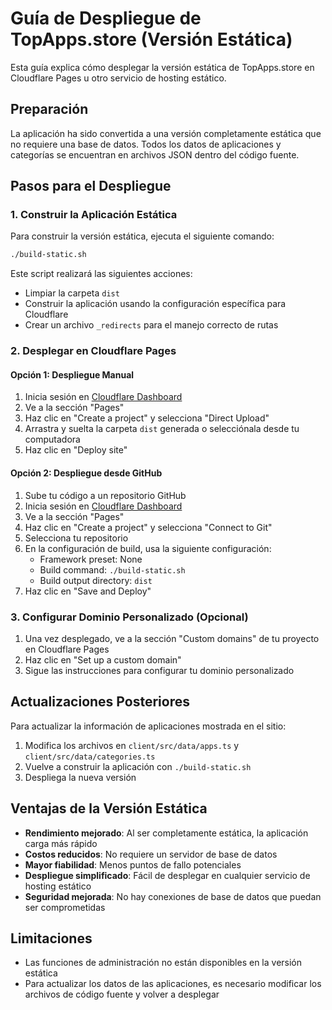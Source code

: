 # Guía de Despliegue de TopApps.store (Versión Estática)

Esta guía explica cómo desplegar la versión estática de TopApps.store en Cloudflare Pages u otro servicio de hosting estático.

## Preparación

La aplicación ha sido convertida a una versión completamente estática que no requiere una base de datos. Todos los datos de aplicaciones y categorías se encuentran en archivos JSON dentro del código fuente.

## Pasos para el Despliegue

### 1. Construir la Aplicación Estática

Para construir la versión estática, ejecuta el siguiente comando:

```bash
./build-static.sh
```

Este script realizará las siguientes acciones:
- Limpiar la carpeta `dist`
- Construir la aplicación usando la configuración específica para Cloudflare
- Crear un archivo `_redirects` para el manejo correcto de rutas

### 2. Desplegar en Cloudflare Pages

#### Opción 1: Despliegue Manual

1. Inicia sesión en [Cloudflare Dashboard](https://dash.cloudflare.com/)
2. Ve a la sección "Pages"
3. Haz clic en "Create a project" y selecciona "Direct Upload"
4. Arrastra y suelta la carpeta `dist` generada o selecciónala desde tu computadora
5. Haz clic en "Deploy site"

#### Opción 2: Despliegue desde GitHub

1. Sube tu código a un repositorio GitHub
2. Inicia sesión en [Cloudflare Dashboard](https://dash.cloudflare.com/)
3. Ve a la sección "Pages"
4. Haz clic en "Create a project" y selecciona "Connect to Git"
5. Selecciona tu repositorio
6. En la configuración de build, usa la siguiente configuración:
   - Framework preset: None
   - Build command: `./build-static.sh`
   - Build output directory: `dist`
7. Haz clic en "Save and Deploy"

### 3. Configurar Dominio Personalizado (Opcional)

1. Una vez desplegado, ve a la sección "Custom domains" de tu proyecto en Cloudflare Pages
2. Haz clic en "Set up a custom domain"
3. Sigue las instrucciones para configurar tu dominio personalizado

## Actualizaciones Posteriores

Para actualizar la información de aplicaciones mostrada en el sitio:

1. Modifica los archivos en `client/src/data/apps.ts` y `client/src/data/categories.ts`
2. Vuelve a construir la aplicación con `./build-static.sh`
3. Despliega la nueva versión

## Ventajas de la Versión Estática

- **Rendimiento mejorado**: Al ser completamente estática, la aplicación carga más rápido
- **Costos reducidos**: No requiere un servidor de base de datos
- **Mayor fiabilidad**: Menos puntos de fallo potenciales
- **Despliegue simplificado**: Fácil de desplegar en cualquier servicio de hosting estático
- **Seguridad mejorada**: No hay conexiones de base de datos que puedan ser comprometidas

## Limitaciones

- Las funciones de administración no están disponibles en la versión estática
- Para actualizar los datos de las aplicaciones, es necesario modificar los archivos de código fuente y volver a desplegar